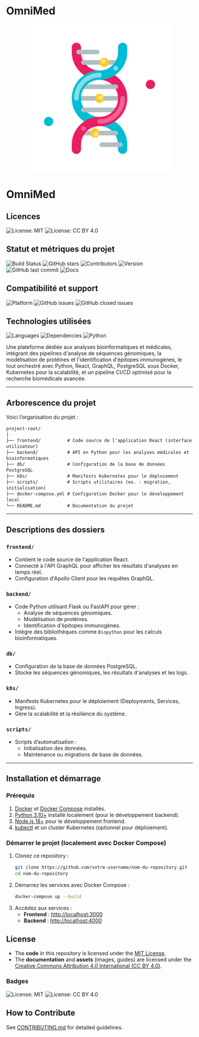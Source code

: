 # **OmniMed**

<p align="center">
  <img src="./assets/logo.png" alt="Logo" width="400">
</p>

# OmniMed

## Licences
![License: MIT](https://img.shields.io/badge/License-MIT-yellow.svg)
![License: CC BY 4.0](https://img.shields.io/badge/License-CC%20BY%204.0-blue.svg)

## Statut et métriques du projet
![Build Status](https://github.com/Rbtsv2/OmniMed/actions/workflows/main.yml/badge.svg)
![GitHub stars](https://img.shields.io/github/stars/Rbtsv2/OmniMed.svg)
![Contributors](https://img.shields.io/github/contributors/Rbtsv2/OmniMed.svg)
![Version](https://img.shields.io/badge/version-1.0.0-blue.svg)
![GitHub last commit](https://img.shields.io/github/last-commit/Rbtsv2/OmniMed.svg)
![Docs](https://img.shields.io/badge/docs-up--to--date-brightgreen.svg)

## Compatibilité et support
![Platform](https://img.shields.io/badge/platform-linux%20|%20windows%20|%20macOS-lightgrey.svg)
![GitHub issues](https://img.shields.io/github/issues/Rbtsv2/OmniMed.svg)
![GitHub closed issues](https://img.shields.io/github/issues-closed/Rbtsv2/OmniMed.svg)

## Technologies utilisées
![Languages](https://img.shields.io/github/languages/top/Rbtsv2/OmniMed.svg)
![Dependencies](https://img.shields.io/david/Rbtsv2/OmniMed.svg)
![Python](https://img.shields.io/badge/python-3.10-blue.svg)



Une plateforme dédiée aux analyses bioinformatiques et médicales, intégrant des pipelines d'analyse de séquences génomiques, la modélisation de protéines et l'identification d'épitopes immunogènes, le tout orchestré avec Python, React, GraphQL, PostgreSQL sous Docker, Kubernetes pour la scalabilité, et un pipeline CI/CD optimisé pour la recherche biomédicale avancée.

---

## **Arborescence du projet**

Voici l’organisation du projet :

```
project-root/
│
├── frontend/          # Code source de l'application React (interface utilisateur)
├── backend/           # API en Python pour les analyses médicales et bioinformatiques
├── db/                # Configuration de la base de données PostgreSQL
├── k8s/               # Manifests Kubernetes pour le déploiement
├── scripts/           # Scripts utilitaires (ex. : migration, initialisation)
├── docker-compose.yml # Configuration Docker pour le développement local
└── README.md          # Documentation du projet
```

---

## **Descriptions des dossiers**

### **`frontend/`**
- Contient le code source de l'application React.
- Connecté à l'API GraphQL pour afficher les résultats d'analyses en temps réel.
- Configuration d'Apollo Client pour les requêtes GraphQL.

### **`backend/`**
- Code Python utilisant Flask ou FastAPI pour gérer :
  - Analyse de séquences génomiques.
  - Modélisation de protéines.
  - Identification d'épitopes immunogènes.
- Intègre des bibliothèques comme `Biopython` pour les calculs bioinformatiques.

### **`db/`**
- Configuration de la base de données PostgreSQL.
- Stocke les séquences génomiques, les résultats d'analyses et les logs.

### **`k8s/`**
- Manifests Kubernetes pour le déploiement (Deployments, Services, Ingress).
- Gère la scalabilité et la résilience du système.

### **`scripts/`**
- Scripts d’automatisation :
  - Initialisation des données.
  - Maintenance ou migrations de base de données.

---

## **Installation et démarrage**

### **Prérequis**
1. [Docker](https://www.docker.com/) et [Docker Compose](https://docs.docker.com/compose/) installés.
2. [Python 3.10+](https://www.python.org/) installé localement (pour le développement backend).
3. [Node.js 18+](https://nodejs.org/) pour le développement frontend.
4. [kubectl](https://kubernetes.io/docs/tasks/tools/) et un cluster Kubernetes (optionnel pour déploiement).

### **Démarrer le projet (localement avec Docker Compose)**
1. Clonez ce repository :
   ```bash
   git clone https://github.com/votre-username/nom-du-repository.git
   cd nom-du-repository
   ```
2. Démarrez les services avec Docker Compose :
   ```bash
   docker-compose up --build
   ```
3. Accédez aux services :
   - **Frontend** : [http://localhost:3000](http://localhost:3000)
   - **Backend** : [http://localhost:4000](http://localhost:4000)



## License

- The **code** in this repository is licensed under the [MIT License](./LICENSE).
- The **documentation** and **assets** (images, guides) are licensed under the [Creative Commons Attribution 4.0 International (CC BY 4.0)](https://creativecommons.org/licenses/by/4.0/).

### Badges
![License: MIT](https://img.shields.io/badge/License-MIT-yellow.svg)
![License: CC BY 4.0](https://img.shields.io/badge/License-CC%20BY%204.0-blue.svg)


## How to Contribute
See [CONTRIBUTING.md](./CONTRIBUTING.md) for detailed guidelines.